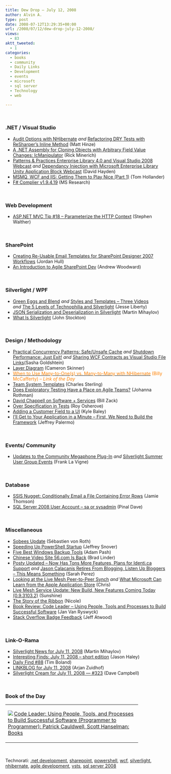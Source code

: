 ```yaml
---
title: Dew Drop – July 12, 2008
author: Alvin A.
type: post
date: 2008-07-12T13:29:35+00:00
url: /2008/07/12/dew-drop-july-12-2008/
views:
  - 83
aktt_tweeted:
  - 1
categories:
  - books
  - community
  - Daily Links
  - Development
  - events
  - microsoft
  - sql server
  - Technology
  - web

---
```

</p> 

&#160;

### .NET / Visual Studio

  * [Audit Options with NHibernate][1]&#160;_and_&#160;[Refactoring DRY Tests with ReSharper&#8217;s Inline Method][2] (Matt Hinze)
  * [A .NET Assembly for Cloning Objects with Arbitrary Field Value Changes: IcManipulator][3] (Rick Minerich)
  * [Patterns & Practices Enterprise Library 4.0 and Visual Studio 2008 Webcast][4]&#160;_and_&#160;[Dependancy Injection with Microsoft Enterprise Library Unity Application Block Webcast][5] (David Hayden)
  * [MSMQ, WCF and IIS: Getting Them to Play Nice (Part 1)][6] (Tom Hollander)
  * [F# Complier v1.9.4.19][7] (MS Research)

&#160;

### Web Development

  * [ASP.NET MVC Tip #18 &#8211; Parameterize the HTTP Context][8] (Stephen Walther)

&#160;

### SharePoint

  * [Creating Re-Usable Email Templates for SharePoint Designer 2007 Workflows][9] (Jordan Hull)
  * [An Introduction to Agile SharePoint Dev][10] (Andrew Woodward)

&#160;

### Silverlight / WPF

  * [Green Eggs and Blend][11]&#160;_and_&#160;[Styles and Templates &#8211; Three Videos][12] _and_&#160;[The 5 Levels of Technophilia and Silverlight][13] (Jesse Liberty)
  * [JSON Serialization and Deserialization in Silverlight][14] (Martin Mihaylov)
  * [What Is Silverlight][15] (John Stockton)

&#160;

### Design / Methodology

  * [Practical Concurrency Patterns: Safe/Unsafe Cache][16]&#160;_and_&#160;[Shutdown Performance: Just Exit!][17] _and_ [Sharing WCF Contracts as Visual Studio File Links][18](Sasha Goldshtein)
  * [Layer Diagram][19] (Cameron Skinner)
  * [<font color="#ff8000">When to Use Many-to-One(s) vs. Many-to-Many with NHibernate</font>][20] <font color="#ff8000">(Billy McCafferty) <em>– Link of the Day</em></font>
  * [Team System Templates][21] (Charles Sterling)
  * [Does Exploratory Testing Have a Place on Agile Teams?][22] (Johanna Rothman)
  * [David Chappell on Software + Services][23] (Bill Zack)
  * [Over Specification in Tests][24] (Roy Osherove)
  * [Adding a Customer Field to a UI][25] (Kyle Baley)
  * [I&#8217;ll Get to Your Application in a Minute &#8211; First, We Need to Build the Framework][26] (Jeffrey Palermo)

&#160;

### Events/ Community

  * [Updates to the Community Megaphone Plug-In][27]&#160;_and_&#160;[Silverlight Summer User Group Events][28] (Frank La Vigne)

&#160;

### Database

  * [SSIS Nugget: Conditionally Email a File Containing Error Rows][29] (Jamie Thomson)
  * [SQL Server 2008 User Account &#8211; sa or sysadmin][30] (Pinal Dave)

&#160;

### Miscellaneous

  * [Sobees Update][31] (Sébastien von Roth)
  * [Speeding Up PowerShell Startup][32] (Jeffrey Snover)
  * [Five Best Windows Backup Tools][33] (Adam Pash)
  * [Chinese Video Site 56.com Is Back][34] (Brad Linder)
  * [Posty Updated &#8211; Now Has Tons More Features, Plans for Identi.ca Support][35]&#160;_and_&#160;[Jason Calacanis Retires From Blogging, Listen Up Bloggers &#8211; This Means Something][36] (Sarah Perez)
  * [Looking at the Live Mesh Peer-to-Peer Synch][37]&#160;_and_&#160;[What Microsoft Can Learn from the Apple Application Store][38] (Chris)
  * [Live Mesh Service Update: New Build, New Features Coming Today (0.9.3103.2)][39] (Sunshine)
  * [The Story of the Ribbon][40] (Nicole)
  * [Book Review: Code Leader &#8211; Using People, Tools and Processes to Build Successful Software][41] (Jan Van Ryswyck)
  * [Stack Overflow Badge Feedback][42] (Jeff Atwood)

&#160;

### Link-O-Rama

  * [Silverlight News for July 11, 2008][43] (Martin Mihaylov)
  * [Interesting Finds: July 11, 2008 &#8211; short edition][44] (Jason Haley)
  * [Daily Find #88][45] (Tim Boland)
  * [LINKBLOG for July 11, 2008][46] (Arjan Zuidhof)
  * [Silverlight Cream for July 11, 2008 &#8212; #323][47] (Dave Campbell)

&#160;

### Book of the Day

<div class="wlWriterSmartContent" id="scid:7dc1bd33-94bd-46fd-a20b-0131235bcd47:b7219fe6-2489-4734-b3a6-8a1fe8ad7b10" style="padding-right: 0px; display: inline; padding-left: 0px; float: none; padding-bottom: 0px; margin: 0px; padding-top: 0px">
  <table cellspacing="0" cellpadding="2" width="400" border="0" unselectable="on">
    <tr>
      <td valign="top" width="400">
        <p>
          <a title="Code Leader: Using People, Tools, and Processes to Build Successful Software (Programmer to Programmer): Patrick Cauldwell, Scott Hanselman: Books" href="http://www.amazon.com/exec/obidos/ASIN/0470259248/alvinashcraft-20"><img data-recalc-dims="1" decoding="async" src="https://i0.wp.com/images.amazon.com/images/P/0470259248.01.MZZZZZZZ.jpg?w=660" border="0" align="left" style="float:left" />Code Leader: Using People, Tools, and Processes to Build Successful Software (Programmer to Programmer): Patrick Cauldwell, Scott Hanselman: Books</a>
        </p>
      </td>
    </tr>
  </table>
</div>

&#160;

<div class="wlWriterSmartContent" id="scid:C16BAC14-9A3D-4c50-9394-FBFEF7A93539:9e30bc4f-47c8-424c-94f6-f190f719b7d9" style="padding-right: 0px; display: inline; padding-left: 0px; float: none; padding-bottom: 0px; margin: 0px; padding-top: 0px">
  <!--dotnetkickit-->
</div>

<div class="wlWriterSmartContent" id="scid:d7bf807d-7bb0-458a-811f-90c51817d5c2:811dfd94-fcfb-4e85-b520-fb0952b8a71b" style="padding-right: 0px; display: inline; padding-left: 0px; float: none; padding-bottom: 0px; margin: 0px; padding-top: 0px">
  <p>
    <span class="TagSite">Technorati:</span> <a href="http://technorati.com/tag/.net+development" rel="tag" class="tag">.net development</a>, <a href="http://technorati.com/tag/sharepoint" rel="tag" class="tag">sharepoint</a>, <a href="http://technorati.com/tag/powershell" rel="tag" class="tag">powershell</a>, <a href="http://technorati.com/tag/wcf" rel="tag" class="tag">wcf</a>, <a href="http://technorati.com/tag/silverlight" rel="tag" class="tag">silverlight</a>, <a href="http://technorati.com/tag/nhibernate" rel="tag" class="tag">nhibernate</a>, <a href="http://technorati.com/tag/agile+development" rel="tag" class="tag">agile development</a>, <a href="http://technorati.com/tag/vsts" rel="tag" class="tag">vsts</a>, <a href="http://technorati.com/tag/sql+server+2008" rel="tag" class="tag">sql server 2008</a><br /><!-- StartInsertedTags: .net development, sharepoint, powershell, wcf, silverlight, nhibernate, agile development, vsts, sql server 2008 :EndInsertedTags -->
  </p>
</div>

 [1]: http://mhinze.com/audit-options-with-nhibernate/
 [2]: http://mhinze.com/refactoring-dry-tests-with-inline-method/
 [3]: http://www.atalasoft.com/cs/blogs/rickm/archive/2008/07/11/a-net-assembly-for-cloning-objects-with-arbitrary-field-values-changes-icmanipluator.aspx
 [4]: http://www.pnpguidance.net/post/PatternsPracticesEnterpriseLibrary4VisualStudioWebcast.aspx
 [5]: http://www.pnpguidance.net/post/DependencyInjectionMicrosoftEnterpriseLibraryUnityApplicationBlockWebcast.aspx
 [6]: http://blogs.msdn.com/tomholl/archive/2008/07/12/msmq-wcf-and-iis-getting-them-to-play-nice-part-1.aspx
 [7]: http://research.microsoft.com/research/downloads/Details/7ac148a7-149b-4056-aa06-1e6754efd36f/Details.aspx
 [8]: http://weblogs.asp.net/stephenwalther/archive/2008/07/11/asp-net-mvc-tip-18-parameterize-the-http-context.aspx
 [9]: http://blogs.msdn.com/sharepointdesigner/archive/2008/07/11/creating-re-usable-email-templates-for-sharepoint-designer-2007-workflows.aspx
 [10]: http://www.21apps.com/2008/07/introduction-to-agile-sharepoint-dev.html
 [11]: http://silverlight.net/blogs/jesseliberty/archive/2008/07/11/green-eggs-and-blend.aspx
 [12]: http://silverlight.net/blogs/jesseliberty/archive/2008/07/11/styles-and-templates-three-videos.aspx
 [13]: http://silverlight.net/blogs/jesseliberty/archive/2008/07/11/the-5-levels-of-technophilia-and-silverlight.aspx
 [14]: http://www.silverlightshow.net/items/JSON-serialization-and-deserialization-in-Silverlight.aspx
 [15]: http://tocode.blogspot.com/2008/07/what-is-silverlight.html
 [16]: http://blogs.microsoft.co.il/blogs/sasha/archive/2008/07/11/practical-concurrency-patterns-safe-unsafe-cache.aspx
 [17]: http://blogs.microsoft.co.il/blogs/sasha/archive/2008/07/12/shutdown-performance-just-exit.aspx
 [18]: http://blogs.microsoft.co.il/blogs/sasha/archive/2008/07/12/sharing-wcf-contracts-as-visual-studio-file-links.aspx
 [19]: http://blogs.msdn.com/camerons/archive/2008/07/11/layer-diagram.aspx
 [20]: http://devlicio.us/blogs/billy_mccafferty/archive/2008/07/11/when-to-use-many-to-one-s-vs-many-to-many-with-nhibernate.aspx
 [21]: http://blogs.msdn.com/charles_sterling/archive/2008/07/11/team-system-templates.aspx
 [22]: http://www.stickyminds.com/sitewide.asp?Function=edetail&ObjectType=COL&ObjectId=13860&tth=DYN&tt=siteemail&iDyn=2
 [23]: http://blogs.msdn.com/billzack/archive/2008/07/11/david-chappell-on-software-service-development.aspx
 [24]: http://weblogs.asp.net/rosherove/archive/2008/07/12/over-specification-in-tests.aspx
 [25]: http://codebetter.com/blogs/kyle.baley/archive/2008/07/11/adding-a-customer-field-to-a-ui.aspx
 [26]: http://jeffreypalermo.com/blog/i-ll-get-to-your-application-in-a-minute-first-we-need-to-build-the-framework/
 [27]: http://franksworld.com/blog/archive/2008/07/11/11060.aspx
 [28]: http://franksworld.com/blog/archive/2008/07/11/11064.aspx
 [29]: http://blogs.conchango.com/jamiethomson/archive/2008/07/11/ssis-nugget-conditionally-email-a-file-containing-error-rows.aspx
 [30]: http://blog.sqlauthority.com/2008/07/12/sql-server-2008-user-account-sa-or-sysadmin/
 [31]: http://www.sobees.com/sobees-update
 [32]: http://blogs.msdn.com/powershell/archive/2008/07/11/speeding-up-powershell-startup.aspx
 [33]: http://lifehacker.com/398229/five-best-windows-backup-tools
 [34]: http://www.downloadsquad.com/2008/07/11/chinese-video-site-56-com-is-back/
 [35]: http://www.sarahintampa.com/sarah/2008/07/11/posty-updated-now-has-tons-more-features-plans-for-identica-support.html
 [36]: http://www.sarahintampa.com/sarah/2008/07/11/jason-calacanis-retires-from-blogging-listen-up-bloggers-this-means-something.html
 [37]: http://www.liveside.net/blogs/main/archive/2008/07/11/looking-at-the-live-mesh-peer-to-peer-synch.aspx
 [38]: http://www.liveside.net/blogs/opinion/archive/2008/07/11/what-microsoft-can-learn-from-the-apple-application-store.aspx
 [39]: http://www.liveside.net/blogs/main/archive/2008/07/12/live-mesh-service-update-new-build-new-features-coming-today-0-9-3103-2.aspx
 [40]: http://www.officelabs.com/Lists/Posts/Post.aspx?List=3d0ec20d-058d-4333-813a-ebbcf0846655&ID=38
 [41]: http://elegantcode.com/2008/07/12/book-review-code-leader-using-people-tools-and-processes-to-build-successful-software/
 [42]: http://blog.stackoverflow.com/2008/07/stack-overflow-badge-feedbac/
 [43]: http://www.silverlightshow.net/news/Silverlight-news-for-July-11-2008.aspx
 [44]: http://jasonhaley.com/blog/archive/2008/07/11/141981.aspx
 [45]: http://www.techtoolblog.com/archives/daily-find-88
 [46]: http://www.arjansworld.com/2008/07/11/linkblog-for-july-11-2008/
 [47]: http://geekswithblogs.net/WynApseTechnicalMusings/archive/2008/07/11/123752.aspx